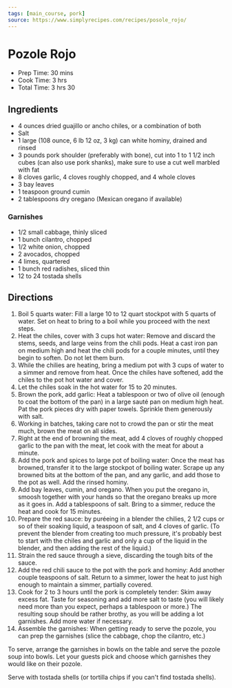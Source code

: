 ```yaml
---
tags: [main_course, pork]
source: https://www.simplyrecipes.com/recipes/posole_rojo/
---
```


# Pozole Rojo

- Prep Time: 30 mins
- Cook Time: 3 hrs
- Total Time: 3 hrs 30

## Ingredients

- 4 ounces dried guajillo or ancho chiles, or a combination of both
- Salt
- 1 large (108 ounce, 6 lb 12 oz, 3 kg) can white hominy, drained and rinsed
- 3 pounds pork shoulder (preferably with bone), cut into 1 to 1 1/2 inch cubes (can also use pork shanks), make sure to use a cut well marbled with fat
- 8 cloves garlic, 4 cloves roughly chopped, and 4 whole cloves
- 3 bay leaves
- 1 teaspoon ground cumin
- 2 tablespoons dry oregano (Mexican oregano if available)

### Garnishes

- 1/2 small cabbage, thinly sliced
- 1 bunch cilantro, chopped
- 1/2 white onion, chopped
- 2 avocados, chopped
- 4 limes, quartered
- 1 bunch red radishes, sliced thin
- 12 to 24 tostada shells

## Directions

1. Boil 5 quarts water: Fill a large 10 to 12 quart stockpot with 5 quarts of water. Set on heat to bring to a boil while you proceed with the next steps.
2. Heat the chiles, cover with 3 cups hot water: Remove and discard the stems, seeds, and large veins from the chili pods. Heat a cast iron pan on medium high and heat the chili pods for a couple minutes, until they begin to soften. Do not let them burn.
3. While the chilies are heating, bring a medium pot with 3 cups of water to a simmer and remove from heat. Once the chiles have softened, add the chiles to the pot hot water and cover.
4. Let the chiles soak in the hot water for 15 to 20 minutes.
5. Brown the pork, add garlic: Heat a tablespoon or two of olive oil (enough to coat the bottom of the pan) in a large sauté pan on medium high heat. Pat the pork pieces dry with paper towels. Sprinkle them generously with salt.
6. Working in batches, taking care not to crowd the pan or stir the meat much, brown the meat on all sides.
7. Right at the end of browning the meat, add 4 cloves of roughly chopped garlic to the pan with the meat, let cook with the meat for about a minute.
8. Add the pork and spices to large pot of boiling water: Once the meat has browned, transfer it to the large stockpot of boiling water. Scrape up any browned bits at the bottom of the pan, and any garlic, and add those to the pot as well. Add the rinsed hominy.
9. Add bay leaves, cumin, and oregano. When you put the oregano in, smoosh together with your hands so that the oregano breaks up more as it goes in. Add a tablespoons of salt. Bring to a simmer, reduce the heat and cook for 15 minutes.
10. Prepare the red sauce: by puréeing in a blender the chilies, 2 1/2 cups or so of their soaking liquid, a teaspoon of salt, and 4 cloves of garlic. (To prevent the blender from creating too much pressure, it's probably best to start with the chiles and garlic and only a cup of the liquid in the blender, and then adding the rest of the liquid.)
11. Strain the red sauce through a sieve, discarding the tough bits of the sauce.
12. Add the red chili sauce to the pot with the pork and hominy: Add another couple teaspoons of salt. Return to a simmer, lower the heat to just high enough to maintain a simmer, partially covered.
13. Cook for 2 to 3 hours until the pork is completely tender: Skim away excess fat. Taste for seasoning and add more salt to taste (you will likely need more than you expect, perhaps a tablespoon or more.) The resulting soup should be rather brothy, as you will be adding a lot garnishes. Add more water if necessary.
14. Assemble the garnishes: When getting ready to serve the pozole, you can prep the garnishes (slice the cabbage, chop the cilantro, etc.)

To serve, arrange the garnishes in bowls on the table and serve the pozole soup into bowls. Let your guests pick and choose which garnishes they would like on their pozole.

Serve with tostada shells (or tortilla chips if you can't find tostada shells).
